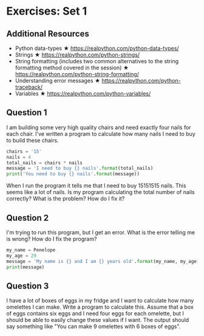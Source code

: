 # Exercises: Set 1

## Additional Resources

* Python data-types ★ https://realpython.com/python-data-types/
* Strings ★ https://realpython.com/python-strings/
* String formatting (includes two common alternatives to the string formatting method
covered in the session) ★ https://realpython.com/python-string-formatting/
* Understanding error messages ★ https://realpython.com/python-traceback/
* Variables ★ https://realpython.com/python-variables/

## Question 1

I am building some very high quality chairs and need exactly four nails for each chair. I've written a program to calculate how many nails I need to buy to build these chairs.

```python
chairs = '15'
nails = 4
total_nails = chairs * nails
message = 'I need to buy {} nails'.format(total_nails)
print('You need to buy {} nails'.format(message))
```

When I run the program it tells me that I need to buy 15151515 nails. This seems like a lot of nails.
Is my program calculating the total number of nails correctly? What is the problem? How do I fix it?

## Question 2

I'm trying to run this program, but I get an error. What is the error telling me is wrong? How do I fix the program?

```python
my_name = Penelope
my_age = 29
message = 'My name is {} and I am {} years old'.format(my_name, my_age)
print(message)
```

## Question 3

I have a lot of boxes of eggs in my fridge and I want to calculate how many omelettes I can make.
Write a program to calculate this.
Assume that a box of eggs contains six eggs and I need four eggs for each omelette, but I should be able to easily change these values if I want. The output should say something like "You can make 9 omelettes with 6 boxes of eggs".
